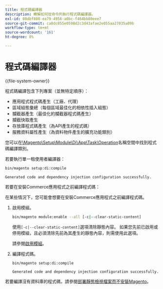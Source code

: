 ```yaml
---
title: 程式碼編譯器
description: 瞭解如何從命令列執行程式碼編譯器。
exl-id: 08dbf808-ea79-4956-a0bc-f464bb80eee7
source-git-commit: ca8dc855e0598d2c3d43afae2e055aa27035a09b
workflow-type: tm+mt
source-wordcount: '161'
ht-degree: 0%

---
```


# 程式碼編譯器

{{file-system-owner}}

程式碼編譯包含下列專案（並無特定順序）：

- 應用程式程式碼產生（工廠、代理）
- 區域組態彙總（每個區域最佳化的相依性插入組態）
- 攔截器產生（最佳化的攔截器程式碼產生）
- 攔截快取產生
- 存放庫程式碼產生（為API產生的程式碼）
- 服務資料屬性產生（為資料物件產生的擴充功能類別）

您可以在[\Magento\Setup\Module\Di\App\Task\Operation][operation]名稱空間中找到程式碼編譯類別。

若要執行單一租使用者編譯器：

```bash
bin/magento setup:di:compile
```

```
Generated code and dependency injection configuration successfully.
```

若要在安裝Commerce應用程式之前編譯程式碼：

在某些情況下，您可能會想要在安裝Commerce應用程式之前編譯程式碼。

1. 啟用模組。

   ```bash
   bin/magento module:enable --all [-c|--clear-static-content]
   ```

   使用`[-c|--clear-static-content]`選項清除靜態內容。 如果您先前已啟用或停用模組，且必須清除先前為其產生的靜態內容，則需使用此選項。

   請參閱[啟用模組](../../installation/tutorials/manage-modules.md)。

1. 編譯程式碼。

   ```bash
   bin/magento setup:di:compile
   ```

   ```
   Generated code and dependency injection configuration successfully.
   ```

若要編譯沒有資料庫的程式碼，請參閱[部署靜態檢視檔案而不安裝Magento](../cli/static-view-file-deployment.md)。

<!-- link definitions -->

[operation]: https://github.com/magento/magento2/blob/2.4/setup/src/Magento/Setup/Module/Di/App/Task/Operation
